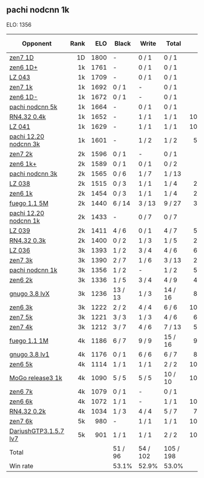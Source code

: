 ## pachi nodcnn 1k ##

ELO: 1356

Opponent | Rank | ELO | Black | Write | Total | Win rate
---------|-----:|----:|-------|-------|-------|-------:
[zen7 1D](zen7%201D.md) | 1D | 1800 | - | 0 / 1 | 0 / 1 | 0.0%
[zen6 1D+](zen6%201D+.md) | 1k | 1761 | - | 0 / 1 | 0 / 1 | 0.0%
[LZ 043](LZ%20043.md) | 1k | 1709 | - | 0 / 1 | 0 / 1 | 0.0%
[zen7 1k](zen7%201k.md) | 1k | 1692 | 0 / 1 | - | 0 / 1 | 0.0%
[zen6 1D-](zen6%201D-.md) | 1k | 1672 | 0 / 1 | - | 0 / 1 | 0.0%
[pachi nodcnn 5k](pachi%20nodcnn%205k.md) | 1k | 1664 | - | 0 / 1 | 0 / 1 | 0.0%
[RN4.32 0.4k](RN4.32%200.4k.md) | 1k | 1652 | - | 1 / 1 | 1 / 1 | 100.0%
[LZ 041](LZ%20041.md) | 1k | 1629 | - | 1 / 1 | 1 / 1 | 100.0%
[pachi 12.20 nodcnn 3k](pachi%2012.20%20nodcnn%203k.md) | 1k | 1601 | - | 1 / 2 | 1 / 2 | 50.0%
[zen7 2k](zen7%202k.md) | 2k | 1596 | 0 / 1 | - | 0 / 1 | 0.0%
[zen6 1k+](zen6%201k+.md) | 2k | 1589 | 0 / 1 | 0 / 1 | 0 / 2 | 0.0%
[pachi nodcnn 3k](pachi%20nodcnn%203k.md) | 2k | 1565 | 0 / 6 | 1 / 7 | 1 / 13 | 7.7%
[LZ 038](LZ%20038.md) | 2k | 1515 | 0 / 3 | 1 / 1 | 1 / 4 | 25.0%
[zen6 1k](zen6%201k.md) | 2k | 1454 | 0 / 3 | 1 / 1 | 1 / 4 | 25.0%
[fuego 1.1 5M](fuego%201.1%205M.md) | 2k | 1440 | 6 / 14 | 3 / 13 | 9 / 27 | 33.3%
[pachi 12.20 nodcnn 1k](pachi%2012.20%20nodcnn%201k.md) | 2k | 1433 | - | 0 / 7 | 0 / 7 | 0.0%
[LZ 039](LZ%20039.md) | 2k | 1411 | 4 / 6 | 0 / 1 | 4 / 7 | 57.1%
[RN4.32 0.3k](RN4.32%200.3k.md) | 2k | 1400 | 0 / 2 | 1 / 3 | 1 / 5 | 20.0%
[LZ 036](LZ%20036.md) | 3k | 1393 | 1 / 2 | 3 / 4 | 4 / 6 | 66.7%
[zen7 3k](zen7%203k.md) | 3k | 1390 | 2 / 7 | 1 / 6 | 3 / 13 | 23.1%
[pachi nodcnn 1k](pachi%20nodcnn%201k.md) | 3k | 1356 | 1 / 2 | - | 1 / 2 | 50.0%
[zen6 2k](zen6%202k.md) | 3k | 1336 | 1 / 5 | 3 / 4 | 4 / 9 | 44.4%
[gnugo 3.8 lvX](gnugo%203.8%20lvX.md) | 3k | 1236 | 13 / 13 | 1 / 3 | 14 / 16 | 87.5%
[zen6 3k](zen6%203k.md) | 3k | 1222 | 2 / 2 | 4 / 4 | 6 / 6 | 100.0%
[zen7 5k](zen7%205k.md) | 3k | 1221 | 3 / 3 | 1 / 3 | 4 / 6 | 66.7%
[zen7 4k](zen7%204k.md) | 3k | 1212 | 3 / 7 | 4 / 6 | 7 / 13 | 53.8%
[fuego 1.1 1M](fuego%201.1%201M.md) | 4k | 1186 | 6 / 7 | 9 / 9 | 15 / 16 | 93.8%
[gnugo 3.8 lv1](gnugo%203.8%20lv1.md) | 4k | 1176 | 0 / 1 | 6 / 6 | 6 / 7 | 85.7%
[zen6 5k](zen6%205k.md) | 4k | 1114 | 1 / 1 | 1 / 1 | 2 / 2 | 100.0%
[MoGo release3 1k](MoGo%20release3%201k.md) | 4k | 1090 | 5 / 5 | 5 / 5 | 10 / 10 | 100.0%
[zen6 7k](zen6%207k.md) | 4k | 1079 | 0 / 1 | - | 0 / 1 | 0.0%
[zen6 6k](zen6%206k.md) | 4k | 1072 | 1 / 1 | - | 1 / 1 | 100.0%
[RN4.32 0.2k](RN4.32%200.2k.md) | 4k | 1034 | 1 / 3 | 4 / 4 | 5 / 7 | 71.4%
[zen7 6k](zen7%206k.md) | 5k | 980 | - | 1 / 1 | 1 / 1 | 100.0%
[DariushGTP3.1.5.7 lv7](DariushGTP3.1.5.7%20lv7.md) | 5k | 901 | 1 / 1 | 1 / 1 | 2 / 2 | 100.0%
Total | | | 51 / 96 | 54 / 102 | 105 / 198 | 
Win rate| | | 53.1% | 52.9% | 53.0% | 
